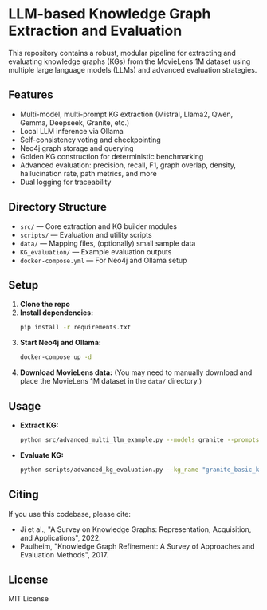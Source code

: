 # LLM-based Knowledge Graph Extraction and Evaluation

This repository contains a robust, modular pipeline for extracting and evaluating knowledge graphs (KGs) from the MovieLens 1M dataset using multiple large language models (LLMs) and advanced evaluation strategies.

## Features

- Multi-model, multi-prompt KG extraction (Mistral, Llama2, Qwen, Gemma, Deepseek, Granite, etc.)
- Local LLM inference via Ollama
- Self-consistency voting and checkpointing
- Neo4j graph storage and querying
- Golden KG construction for deterministic benchmarking
- Advanced evaluation: precision, recall, F1, graph overlap, density, hallucination rate, path metrics, and more
- Dual logging for traceability

## Directory Structure

- `src/` — Core extraction and KG builder modules
- `scripts/` — Evaluation and utility scripts
- `data/` — Mapping files, (optionally) small sample data
- `KG_evaluation/` — Example evaluation outputs
- `docker-compose.yml` — For Neo4j and Ollama setup

## Setup

1. **Clone the repo**
2. **Install dependencies:**
   ```bash
   pip install -r requirements.txt
   ```
3. **Start Neo4j and Ollama:**
   ```bash
   docker-compose up -d
   ```
4. **Download MovieLens data:**
   (You may need to manually download and place the MovieLens 1M dataset in the `data/` directory.)

## Usage

- **Extract KG:**
  ```bash
  python src/advanced_multi_llm_example.py --models granite --prompts basic --dataset data/ml-1m --start_index 0
  ```
- **Evaluate KG:**
  ```bash
  python scripts/advanced_kg_evaluation.py --kg_name "granite_basic_kg" --dataset data/ml-1m
  ```

## Citing

If you use this codebase, please cite:
- Ji et al., "A Survey on Knowledge Graphs: Representation, Acquisition, and Applications", 2022.
- Paulheim, "Knowledge Graph Refinement: A Survey of Approaches and Evaluation Methods", 2017.

## License

MIT License 